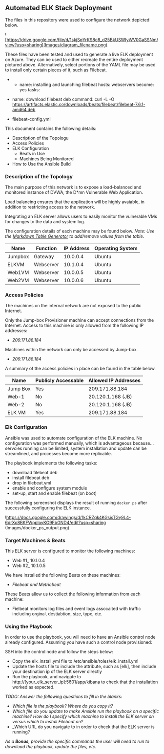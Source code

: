 ## Automated ELK Stack Deployment

The files in this repository were used to configure the network depicted below.

![https://drive.google.com/file/d/1skjSqYrKS8c8_d25BkUSWIyWV0GaSSNm/view?usp=sharing](Images/diagram_filename.png)

These files have been tested and used to generate a live ELK deployment on Azure. They can be used to either recreate the entire deployment pictured above. Alternatively, select portions of the YAML file may be used to install only certain pieces of it, such as Filebeat.

  - - name: installing and launching filebeat
  hosts: webservers
  become: yes
  tasks:

  - name: download filebeat deb
    command: curl -L -O https://artifacts.elastic.co/downloads/beats/filebeat/filebeat-7.6.1-amd64.deb

  - filebeat-config.yml

This document contains the following details:
- Description of the Topologu
- Access Policies
- ELK Configuration
  - Beats in Use
  - Machines Being Monitored
- How to Use the Ansible Build


### Description of the Topology

The main purpose of this network is to expose a load-balanced and monitored instance of DVWA, the D*mn Vulnerable Web Application.

Load balancing ensures that the application will be highly avaiable, in addition to restricting access to the network.

Integrating an ELK server allows users to easily monitor the vulnerable VMs for changes to the data and system log.

The configuration details of each machine may be found below.
_Note: Use the [Markdown Table Generator](http://www.tablesgenerator.com/markdown_tables) to add/remove values from the table_.

| Name    | Function  | IP Address | Operating System |
|---------|-----------|------------|------------------|
| Jumpbox | Gateway   | 10.0.0.4   | Ubuntu           |
| ELKVM   | Webserver | 10.1.0.4   | Ubuntu           |
| Web1VM  | Webserver | 10.0.0.5   | Ubuntu           |
| Web2VM  | Webserver | 10.0.0.6   | Ubuntu           |

### Access Policies

The machines on the internal network are not exposed to the public Internet. 

Only the Jump-box Provisioner machine can accept connections from the Internet. Access to this machine is only allowed from the following IP addresses:
- _209.171.88.184_

Machines within the network can only be accessed by Jump-box.
- _209.171.88.184_

A summary of the access policies in place can be found in the table below.

| Name     | Publicly Accessable | Allowed IP Addresses |
|----------|---------------------|----------------------|
| Jump Box | Yes                 | 209.171.88.184       |
| Web-1    | No                  | 20.120.1.168 (JB)    |
| Web-2    | No                  | 20.120.1.168 (JB)    |
| ELK VM   | Yes                 | 209.171.88.184       |

### Elk Configuration

Ansible was used to automate configuration of the ELK machine. No configuration was performed manually, which is advantageous because...
servcies running can be limited, system installation and update can be streamlined, and processes become more replicable.

The playbook implements the following tasks:
- download filebeat deb
- install filebeat deb
- drop in filebeat.yml
- enable and configure system module
- set-up, start and enable  filebeat (on boot)

The following screenshot displays the result of running `docker ps` after successfully configuring the ELK instance.

!https://docs.google.com/drawings/d/1kCRZqk4KGsisTGy9L4-6drXo8BKFWpployKO9FbGND4/edit?usp=sharing (Images/docker_ps_output.png)

### Target Machines & Beats
This ELK server is configured to monitor the following machines:
- Web #1_ 10.1.0.4 
- Web #2_ 10.1.0.5

We have installed the following Beats on these machines:
- _Filebeat and Metricbeat_

These Beats allow us to collect the following information from each machine:
- Fielbeat monitors log files and event logs assocaited with traffic including orginal, destiabtion, size, type, etc. 

### Using the Playbook
In order to use the playbook, you will need to have an Ansible control node already configured. Assuming you have such a control node provisioned: 

SSH into the control node and follow the steps below:
- Copy the elk_install.yml file to /etc/ansible/roles/elk_install.yml
- Update the hosts file to include the attribute, such as [elk], then include your destination ip of the ELK server directly
- Run the playbook, and navigate to http://[your_elk_server_ip]:5601/app/kibana to check that the installation worked as expected.

_TODO: Answer the following questions to fill in the blanks:_
- _Which file is the playbook? Where do you copy it?_
- _Which file do you update to make Ansible run the playbook on a specific machine? How do I specify which machine to install the ELK server on versus which to install Filebeat on?_
- _Which URL do you navigate to in order to check that the ELK server is running?

_As a **Bonus**, provide the specific commands the user will need to run to download the playbook, update the files, etc._
